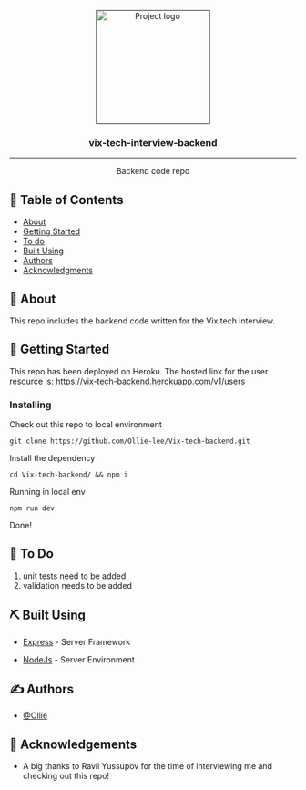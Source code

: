 <p align="center">
  <a href="" rel="noopener">
 <img width=200px height=200px src="https://pbs.twimg.com/profile_images/649161054807793664/pen1LVoB.jpg" alt="Project logo"></a>
</p>

<h3 align="center">vix-tech-interview-backend</h3>



---

<p align="center"> Backend code repo
    <br> 
</p>

## 📝 Table of Contents

- [About](#about)
- [Getting Started](#getting_started)
- [To do](#todo)
- [Built Using](#built_using)
- [Authors](#authors)
- [Acknowledgments](#acknowledgement)

## 🧐 About <a name = "about"></a>

This repo includes the backend code written for the Vix tech interview.

## 🏁 Getting Started <a name = "getting_started"></a>

This repo has been deployed on Heroku.
The hosted link for the user resource is: https://vix-tech-backend.herokuapp.com/v1/users 



### Installing

Check out this repo to local environment

```
git clone https://github.com/Ollie-lee/Vix-tech-backend.git
```

Install the dependency

```
cd Vix-tech-backend/ && npm i
```

Running in local env

```
npm run dev
```

Done!

## 🔧 To Do <a name = "todo"></a>
1. unit tests need to be added
2. validation needs to be added


## ⛏️ Built Using <a name = "built_using"></a>


- [Express](https://expressjs.com/) - Server Framework

- [NodeJs](https://nodejs.org/en/) - Server Environment

## ✍️ Authors <a name = "authors"></a>

- [@Ollie](https://github.com/Ollie-lee) 



## 🎉 Acknowledgements <a name = "acknowledgement"></a>

- A big thanks to Ravil Yussupov for the time of interviewing me and checking out this repo!  
